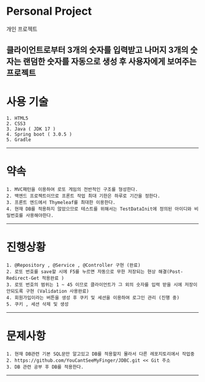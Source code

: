 # Personal Project
개인 프로젝트

클라이언트로부터 3개의 숫자를 입력받고 나머지 3개의 숫자는 랜덤한 숫자를 자동으로 생성 후 사용자에게 보여주는 프로젝트
------------------------------
# 사용 기술
    1. HTML5
    2. CSS3
    3. Java ( JDK 17 )
    4. Spring boot ( 3.0.5 )
    5. Gradle
------------------------------
# 약속
    1. MVC패턴을 이용하여 로또 게임의 전반적인 구조를 형성한다.
    2. 백엔드 프로젝트이므로 프론트 작업 최대 기한은 하루로 기간을 정한다.
    3. 프론트 엔드에서 Thymeleaf를 최대한 이용한다.
    4. 현재 DB를 적용하지 않았으므로 테스트를 위해서는 TestDataInit에 정의된 아이디와 비밀번호를 사용해야한다.
------------------------------
# 진행상황
    1. @Repository , @Service , @Controller 구현 (완료)
    2. 로또 번호를 save할 시에 F5를 누르면 자동으로 무한 저장되는 현상 해결(Post-Redirect-Get 적용완료 )
    3. 로또 번호의 범위는 1 ~ 45 이므로 클라이언트가 그 외의 숫자를 입력 받을 시에 저장이 안되도록 구현 (Validation 사용완료)
    4. 회원가입이라는 버튼을 생성 후 쿠키 및 세션을 이용하여 로그인 관리 (진행 중)
    5. 쿠키 , 세션 삭제 및 생성
------------------------------
# 문제사항
    1. 현재 DB관련 기본 SQL문만 알고있고 DB를 적용할지 몰라서 다른 레포지토리에서 작업중
    2. https://github.com/YouCantSeeMyFinger/JDBC.git << Git 주소
    3. DB 관련 공부 후 DB를 적용한다.
------------------------------